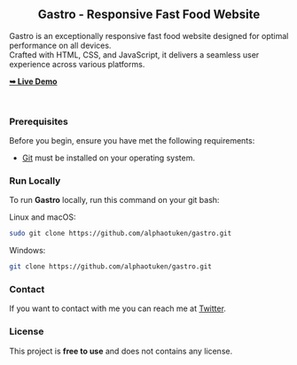 <h2 align="center">Gastro - Responsive Fast Food Website</h2>

 Gastro is an exceptionally responsive fast food website designed for optimal performance on all devices.  <br />Crafted with HTML, CSS, and JavaScript, it delivers a seamless user experience across various platforms.

  <a href="https://alphaotuken.github.io/Gastro/"><strong>➥ Live Demo</strong></a>

</div>

<br />

### Prerequisites

Before you begin, ensure you have met the following requirements:

* [Git](https://git-scm.com/downloads "Download Git") must be installed on your operating system.

### Run Locally

To run **Gastro** locally, run this command on your git bash:

Linux and macOS:

```bash
sudo git clone https://github.com/alphaotuken/gastro.git
```

Windows:

```bash
git clone https://github.com/alphaotuken/gastro.git
```

### Contact

If you want to contact with me you can reach me at [Twitter](https://www.twitter.com/taloisik).

### License

This project is **free to use** and does not contains any license.
